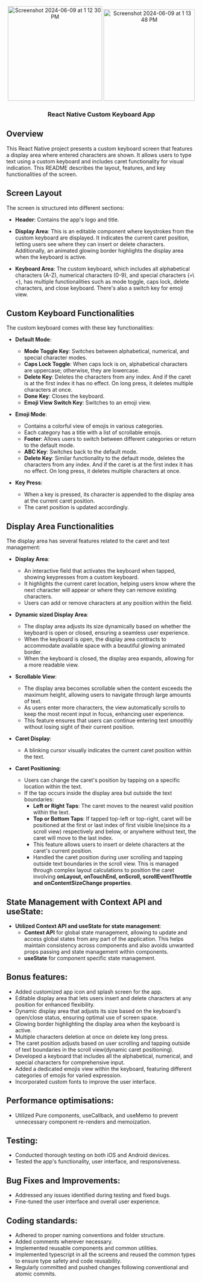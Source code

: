<div align="center">
    <img width="250" alt="Screenshot 2024-06-09 at 1 12 30 PM" src="https://github.com/Bharathkdev/custom_keyboard/assets/46343966/0e087639-651b-4b71-be76-a3d6d202e752">
    <img width="242" alt="Screenshot 2024-06-09 at 1 13 48 PM" src="https://github.com/Bharathkdev/custom_keyboard/assets/46343966/2978cee4-3715-4d03-9899-45bcdb060e06">
</div>

<h3 align="center">React Native Custom Keyboard App</h3>

## Overview

This React Native project presents a custom keyboard screen that features a display area where entered characters are shown. It allows users to type text using a custom keyboard and includes caret functionality for visual indication. This README describes the layout, features, and key functionalities of the screen.

## Screen Layout

The screen is structured into different sections:

- **Header**: Contains the app's logo and title.

- **Display Area**: This is an editable component where keystrokes from the custom keyboard are displayed. It indicates the current caret position, letting users see where they can insert or delete characters. Additionally, an animated glowing border highlights the display area when the keyboard is active.

- **Keyboard Area**: The custom keyboard, which includes all alphabetical characters (A-Z), numerical characters (0-9), and special characters (=\\<), has multiple functionalities such as mode toggle, caps lock, delete characters, and close keyboard. There's also a switch key for emoji view.

## Custom Keyboard Functionalities

The custom keyboard comes with these key functionalities:

- **Default Mode**:
    - **Mode Toggle Key**: Switches between alphabetical, numerical, and special character modes.
    - **Caps Lock Toggle**: When caps lock is on, alphabetical characters are uppercase; otherwise, they are lowercase.
    - **Delete Key**: Deletes the characters from any index. And if the caret is at the first index it has no effect. On long press, it deletes multiple characters at once.
    - **Done Key**: Closes the keyboard.
    - **Emoji View Switch Key**: Switches to an emoji view.

- **Emoji Mode**:
    - Contains a colorful view of emojis in various categories.
    - Each category has a title with a list of scrollable emojis.
    - **Footer**: Allows users to switch between different categories or return to the default mode.
    - **ABC Key**: Switches back to the default mode.
    - **Delete Key**: Similar functionality to the default mode, deletes the characters from any index. And if the caret is at the first index it has no effect. On long press, it deletes multiple characters at once.

- **Key Press**:
    - When a key is pressed, its character is appended to the display area at the current caret position.
    - The caret position is updated accordingly.

## Display Area Functionalities

The display area has several features related to the caret and text management:

- **Display Area**: 
   - An interactive field that activates the keyboard when tapped, showing keypresses from a custom keyboard.
   - It highlights the current caret location, helping users know where the next character will appear or where they can remove existing characters.
   - Users can add or remove characters at any position within the field.

- **Dynamic sized Display Area**:
   - The display area adjusts its size dynamically based on whether the keyboard is open or closed, ensuring a seamless user experience.
   - When the keyboard is open, the display area contracts to accommodate available space with a beautiful glowing animated border.
   - When the keyboard is closed, the display area expands, allowing for a more readable view.

- **Scrollable View**:   
   - The display area becomes scrollable when the content exceeds the maximum height, allowing users to navigate through large amounts of text.
   - As users enter more characters, the view automatically scrolls to keep the most recent input in focus, enhancing user experience.
   - This feature ensures that users can continue entering text smoothly without losing sight of their current position.

- **Caret Display**:
  - A blinking cursor visually indicates the current caret position within the text. 

- **Caret Positioning**:
   - Users can change the caret's position by tapping on a specific location within the text.
   - If the tap occurs inside the display area but outside the text boundaries:
      - **Left or Right Taps**: The caret moves to the nearest valid position within the text.
      - **Top or Bottom Taps**: If tapped top-left or top-right, caret will be positioned at the first or last index of first visible line(since its a scroll view) respectively and below, or anywhere without text, the caret will move to the last index.
      - This feature allows users to insert or delete characters at the caret's current position.
      - Handled the caret position during user scrolling and tapping outside text boundaries in the scroll view. This is managed through complex layout calculations to position the caret involving **onLayout, onTouchEnd, onScroll, scrollEventThrottle and onContentSizeChange properties**.

## State Management with Context API and useState:

- **Utilized Context API and useState for state management**:
   - **Context API** for global state management, allowing to update and access global states from any part of the application. This helps maintain consistency across components and also avoids unwanted props passing and state management within components.
   - **useState** for component specific state management.

## Bonus features:

- Added customized app icon and splash screen for the app.
- Editable display area that lets users insert and delete characters at any position for enhanced flexibility.
- Dynamic display area that adjusts its size based on the keyboard's open/close status, ensuring optimal use of screen space.
- Glowing border highlighting the display area when the keyboard is active.
- Multiple characters deletion at once on delete key long press.
- The caret position adjusts based on user scrolling and tapping outside of text boundaries in the scroll view(dynamic caret positioning).
- Developed a keyboard that includes all the alphabetical, numerical, and special characters for comprehensive input.
- Added a dedicated emojis view within the keyboard, featuring different categories of emojis for varied expression.
- Incorporated custom fonts to improve the user interface.

## Performance optimisations:

- Utilized Pure components, useCallback, and useMemo to prevent unnecessary component re-renders and memoization.

## Testing:
   
- Conducted thorough testing on both iOS and Android devices.
- Tested the app's functionality, user interface, and responsiveness.

## Bug Fixes and Improvements:

- Addressed any issues identified during testing and fixed bugs.
- Fine-tuned the user interface and overall user experience.

## Coding standards:

- Adhered to proper naming conventions and folder structure.
- Added comments wherever necessary.
- Implemented reusable components and common utilities.
- Implemented typescript in all the screens and reused the common types to ensure type safety and code reusability.
- Regularly committed and pushed changes following conventional and atomic commits.
